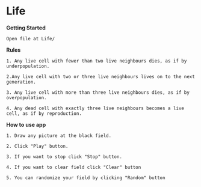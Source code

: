 # Life

<b>Getting Started</b>

	Open file at Life/


<b>Rules</b>


	1. Any live cell with fewer than two live neighbours dies, as if by underpopulation.
	
	2.Any live cell with two or three live neighbours lives on to the next generation.
	
	3. Any live cell with more than three live neighbours dies, as if by overpopulation.
	
	4. Any dead cell with exactly three live neighbours becomes a live cell, as if by reproduction.


<b>How to use app</b>


	1. Draw any picture at the black field.
	
	2. Click "Play" button.
	
	3. If you want to stop click "Stop" button.
	
	4. If you want to clear field click "Clear" button
	
	5. You can randomize your field by clicking "Random" button
	
